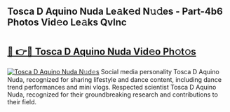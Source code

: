 ## Tosca D Aquino Nuda Le𝚊k𝚎d N𝚞𝚍es - Part-4b6 Photos Vid𝚎o Le𝚊ks Qvlnc

# <h2><a href="http://fbg5ofo.evod.top/?m=Tosca+D+Aquino+Nuda">🔗 👉🔴 Tosca D Aquino Nuda Vid𝚎o Ph𝚘t𝚘s</a></h2>

[![Tosca D Aquino Nuda N𝚞d𝚎s](https://i.imgur.com/8V9OHl7.gif)](http://fbg5ofo.evod.top/?m=Tosca+D+Aquino+Nuda)
Social media personality Tosca D Aquino Nuda, recognized for sharing lifestyle and dance content, including dance trend performances and mini vlogs. Respected scientist Tosca D Aquino Nuda, recognized for their groundbreaking research and contributions to their field. 

